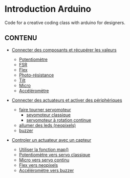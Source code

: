 # Introduction Arduino

Code for a creative coding class with arduino for designers.

## CONTENU

* [Connecter des composants et récupérer les valeurs]()<br>
    * [Potentiomètre]()<br> 
    * [FSR]()<br> 
    * [Flex]()<br> 
    * [Photo-résistance]()<br>
    * [Tilt]()<br>
    * [Micro]()<br>
    * [Accéléromètre]()<br>
    
* [Connecter des actuateurs et activer des périphériques]()<br>
	* [faire tourner servomoteur]()<br>
        * [sevomoteur classique]()<br>
        * [servomoteur à rotation continue]()<br>
	* [allumer des leds (neopixels)]()<br>
	* [buzzer]()<br>

* [Controler un actuateur avec un capteur]()<br>
    * [Utiliser la fonction map()]()<br>
    * [Potentiomètre vers servo classique]()<br>
    * [Micro vers servo continu]()<br>
    * [Flex vers neopixels]()<br>
    * [Accéléromètre vers buzzer]()<br>
	



